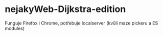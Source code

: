 # nejakyWeb-Dijkstra-edition
Funguje Firefox i Chrome, potřebuje localserver (kvůli maze pickeru a ES modules)
